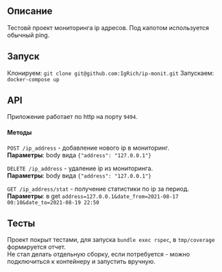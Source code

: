 ## Описание
Тестовй проект мониторинга ip адресов. Под капотом используется обычный ping.

## Запуск
Клонируем: `git clone git@github.com:IgRich/ip-monit.git`
Запускаем: `docker-compose up`

## API
Приложение работает по http на порту `9494`.

#### Методы
`POST /ip_address` - добавление нового ip в мониторинг.  
**Параметры**: body вида `{"address": "127.0.0.1"}`

`DELETE /ip_address` - удаление ip из мониторинга.  
**Параметры**: body вида `{"address": "127.0.0.1"}`

`GET /ip_address/stat` - получение статистики по ip за период.  
**Параметры**: в get `address=127.0.0.1&date_from=2021-08-17 00:10&date_to=2021-08-19 22:50`


## Тесты
Проект покрыт тестами, для запуска `bundle exec rspec`, в `tmp/coverage` формируется отчет.  
Не стал делать отдельную сборку, если потребуется - можно подключиться к контейнеру и запустить вручную.